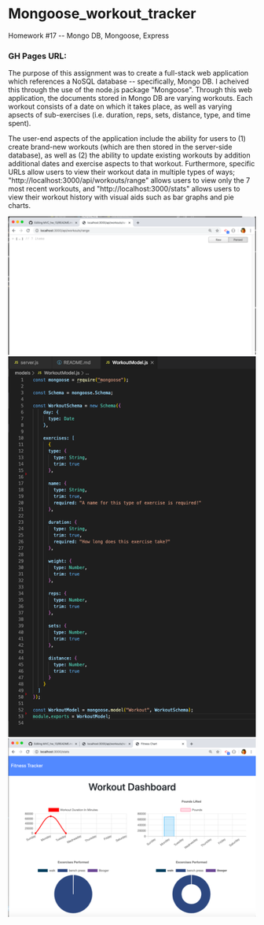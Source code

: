 # Mongoose_workout_tracker
Homework #17 -- Mongo DB, Mongoose, Express

### GH Pages URL:

The purpose of this assignment was to create a full-stack web application which references a NoSQL database -- specifically, Mongo DB. I acheived this through the use of the node.js package "Mongoose". Through this web application, the documents stored in Mongo DB are varying workouts. Each workout consists of a date on which it takes place, as well as varying apsects of sub-exercises (i.e. duration, reps, sets, distance, type, and time spent). 

The user-end aspects of the application include the ability for users to (1) create brand-new workouts (which are then stored in the server-side database), as well as (2) the ability to update existing workouts by addition additional dates and exercise aspects to that workout. Furthermore, specific URLs allow users to view their workout data in multiple types of ways; "http://localhost:3000/api/workouts/range" allows users to view only the 7 most recent workouts, and "http://localhost:3000/stats" allows users to view their workout history with visual aids such as bar graphs and pie charts.

![App Screenshot](1.jpg "Picture 1")
![App Screenshot](2.jpg "Picture 2")
![App Screenshot](3.jpg "Picture 3")
